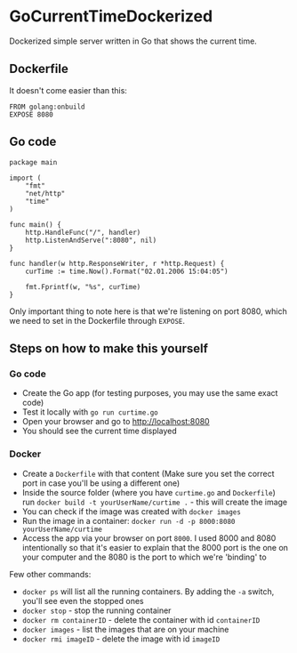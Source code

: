# GoCurrentTimeDockerized
Dockerized simple server written in Go that shows the current time.

## Dockerfile
It doesn't come easier than this:

```
FROM golang:onbuild
EXPOSE 8080
```

## Go code
```
package main

import (
    "fmt"
    "net/http"
    "time"
)

func main() {
    http.HandleFunc("/", handler)
    http.ListenAndServe(":8080", nil)
}

func handler(w http.ResponseWriter, r *http.Request) {
    curTime := time.Now().Format("02.01.2006 15:04:05")

    fmt.Fprintf(w, "%s", curTime)
}
```

Only important thing to note here is that we're listening on port 8080, which we need to set in the Dockerfile through `EXPOSE`.

## Steps on how to make this yourself

### Go code
+ Create the Go app (for testing purposes, you may use the same exact code)
+ Test it locally with `go run curtime.go`
+ Open your browser and go to [http://localhost:8080](http://localhost:8080)
+ You should see the current time displayed

### Docker
+ Create a `Dockerfile` with that content (Make sure you set the correct port in case you'll be using a different one)
+ Inside the source folder (where you have `curtime.go` and `Dockerfile`) run `docker build -t yourUserName/curtime .` - this will create the image
+ You can check if the image was created with `docker images`
+ Run the image in a container: `docker run -d -p 8000:8080 yourUserName/curtime`
+ Access the app via your browser on port `8000`. I used 8000 and 8080 intentionally so that it's easier to explain that the 8000 port is the one on your computer and the 8080 is the port to which we're 'binding' to

Few other commands:
+ `docker ps` will list all the running containers. By adding the `-a` switch, you'll see even the stopped ones
+ `docker stop` - stop the running container
+ `docker rm containerID` - delete the container with id `containerID`
+ `docker images` - list the images that are on your machine
+ `docker rmi imageID` - delete the image with id `imageID`